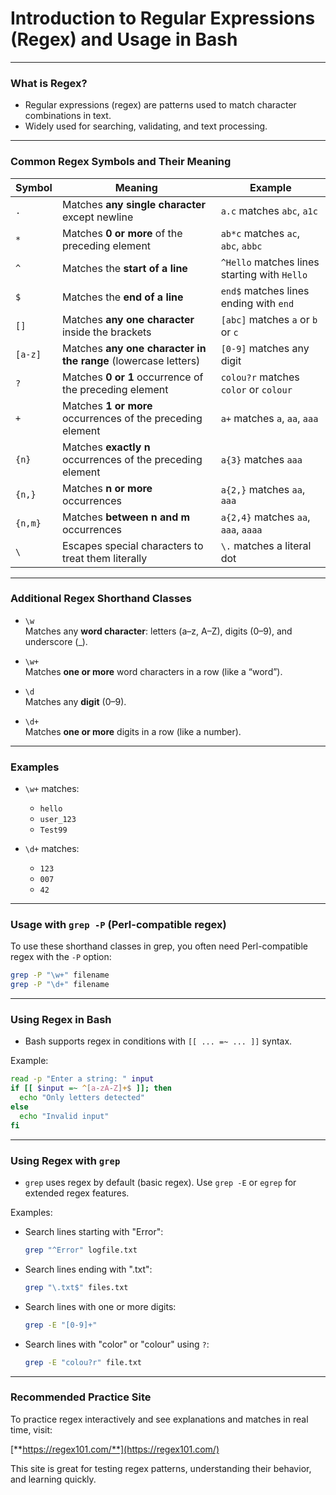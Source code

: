 # Introduction to Regular Expressions (Regex) and Usage in Bash

---
### What is Regex?

- Regular expressions (regex) are patterns used to match character combinations in text.
- Widely used for searching, validating, and text processing.

---
### Common Regex Symbols and Their Meaning

|Symbol|Meaning|Example|
|---|---|---|
|`.`|Matches **any single character** except newline|`a.c` matches `abc`, `a1c`|
|`*`|Matches **0 or more** of the preceding element|`ab*c` matches `ac`, `abc`, `abbc`|
|`^`|Matches the **start of a line**|`^Hello` matches lines starting with `Hello`|
|`$`|Matches the **end of a line**|`end$` matches lines ending with `end`|
|`[]`|Matches **any one character** inside the brackets|`[abc]` matches `a` or `b` or `c`|
|`[a-z]`|Matches **any one character in the range** (lowercase letters)|`[0-9]` matches any digit|
|`?`|Matches **0 or 1** occurrence of the preceding element|`colou?r` matches `color` or `colour`|
|`+`|Matches **1 or more** occurrences of the preceding element|`a+` matches `a`, `aa`, `aaa`|
|`{n}`|Matches **exactly n** occurrences of the preceding element|`a{3}` matches `aaa`|
|`{n,}`|Matches **n or more** occurrences|`a{2,}` matches `aa`, `aaa`|
|`{n,m}`|Matches **between n and m** occurrences|`a{2,4}` matches `aa`, `aaa`, `aaaa`|
|`\`|Escapes special characters to treat them literally|`\.` matches a literal dot|

---
### Additional Regex Shorthand Classes

- `\w`  
    Matches any **word character**: letters (a–z, A–Z), digits (0–9), and underscore (_).
    
- `\w+`  
    Matches **one or more** word characters in a row (like a “word”).
    
- `\d`  
    Matches any **digit** (0–9).
    
- `\d+`  
    Matches **one or more** digits in a row (like a number).

---
### Examples

- `\w+` matches:
    
    - `hello`
    - `user_123`
    - `Test99`
        
- `\d+` matches:
    
    - `123`
    - `007`
    - `42`
---
### Usage with `grep -P` (Perl-compatible regex)

To use these shorthand classes in grep, you often need Perl-compatible regex with the `-P` option:

```bash
grep -P "\w+" filename
grep -P "\d+" filename
```

---
### Using Regex in Bash

- Bash supports regex in conditions with `[[ ... =~ ... ]]` syntax.

Example:

```bash
read -p "Enter a string: " input
if [[ $input =~ ^[a-zA-Z]+$ ]]; then
  echo "Only letters detected"
else
  echo "Invalid input"
fi
```

---

### Using Regex with `grep`

- `grep` uses regex by default (basic regex). Use `grep -E` or `egrep` for extended regex features.

Examples:

- Search lines starting with "Error":
    
    ```bash
    grep "^Error" logfile.txt
    ```
    
- Search lines ending with ".txt":
    
    ```bash
    grep "\.txt$" files.txt
    ```
    
- Search lines with one or more digits:
    
    ```bash
    grep -E "[0-9]+"
    ```
    
- Search lines with "color" or "colour" using `?`:
    
    ```bash
    grep -E "colou?r" file.txt
    ```
    

---

### Recommended Practice Site

To practice regex interactively and see explanations and matches in real time, visit:

[**https://regex101.com/**](https://regex101.com/)

This site is great for testing regex patterns, understanding their behavior, and learning quickly.
